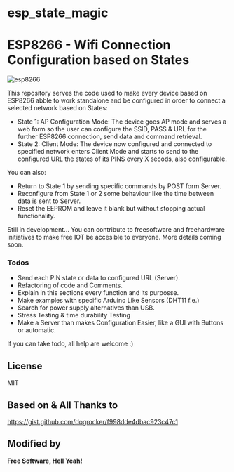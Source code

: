 # esp_state_magic

# ESP8266 - Wifi Connection Configuration based on States

![esp8266](https://tuts.codingo.me/wp-content/uploads/2016/05/ESP-12.jpg)

This repository serves the code used to make every device based on ESP8266 abble to work standalone and be configured in order to connect a selected network based on States:
  - State 1: AP Configuration Mode: The device goes AP mode and serves a web form so the user can configure the SSID, PASS & URL for the further ESP8266 connection, send data and command retrieval.
  - State 2: Client Mode: The device now configured and connected to specified network enters Client Mode and starts to send to the configured URL the states of its PINS every X secods, also configurable.
  

You can also:
  - Return to State 1 by sending specific commands by POST form Server.
  - Reconfigure from State 1 or 2 some behaviour like the time between data is sent to Server.
  - Reset the EEPROM and leave it blank but without stopping actual functionality.

Still in development...
You can contribute to freesoftware and freehardware initiatives to make free IOT be accesible to everyone.
More details coming soon.


### Todos

 - Send each PIN state or data to configured URL (Server).
 - Refactoring of code and Comments.
 - Explain in this sections every function and its purposse.
 - Make examples with specific Arduino Like Sensors (DHT11 f.e.)
 - Search for power supply alternatives than USB.
 - Stress Testing & time durability Testing
 - Make a Server than makes Configuration Easier, like a GUI with Buttons or automatic.

If you can take todo, all help are welcome :)

License
----

MIT

Based on & All Thanks to 
----

https://gist.github.com/dogrocker/f998dde4dbac923c47c1

Modified by
---

**Free Software, Hell Yeah!**

